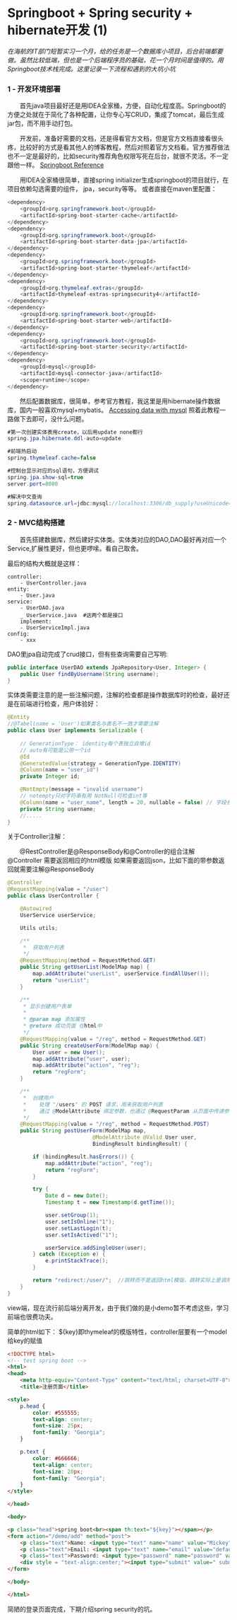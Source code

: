 # Springboot + Spring security + hibernate开发 (1)
*在海航的IT部门短暂实习一个月，给的任务是一个数据库小项目，后台前端都要做。虽然比较低端，但也是一个后端程序员的基础，花一个月时间是值得的。用Springboot技术栈完成。这里记录一下流程和遇到的大坑小坑*

### 1 - 开发环境部署
&emsp;&emsp;首先java项目最好还是用IDEA全家桶，方便，自动化程度高。Springboot的方便之处就在于简化了各种配置，让你专心写CRUD，集成了tomcat，最后生成jar包，而不用手动打包。

&emsp;&emsp;开发前，准备好需要的文档，还是得看官方文档，但是官方文档直接看很头疼，比较好的方式是看其他人的博客教程，然后对照着官方文档看。官方推荐做法也不一定是最好的，比如security推荐角色权限写死在后台，就很不灵活。不一定跟他一样。
[Springboot Reference](https://docs.spring.io/spring-boot/docs/2.1.2.RELEASE/reference/htmlsingle/#getting-started-system-requirements)

&emsp;&emsp;用IDEA全家桶很简单，直接spring initializer生成springboot的项目就行，在项目依赖勾选需要的组件， jpa，security等等。
或者直接在maven里配置：
```java
<dependency>
    <groupId>org.springframework.boot</groupId>
    <artifactId>spring-boot-starter-cache</artifactId>
</dependency>
<dependency>
    <groupId>org.springframework.boot</groupId>
    <artifactId>spring-boot-starter-data-jpa</artifactId>
</dependency>
<dependency>
    <groupId>org.springframework.boot</groupId>
    <artifactId>spring-boot-starter-thymeleaf</artifactId>
</dependency>
<dependency>
    <groupId>org.thymeleaf.extras</groupId>
    <artifactId>thymeleaf-extras-springsecurity4</artifactId>
</dependency>
<dependency>
    <groupId>org.springframework.boot</groupId>
    <artifactId>spring-boot-starter-web</artifactId>
</dependency>
<dependency>
    <groupId>org.springframework.boot</groupId>
    <artifactId>spring-boot-starter-security</artifactId>
</dependency>
<dependency>
    <groupId>mysql</groupId>
    <artifactId>mysql-connector-java</artifactId>
    <scope>runtime</scope>
</dependency>
```
&emsp;&emsp;然后配置数据库，很简单，参考官方教程，我这里是用hibernate操作数据库，国内一般喜欢mysql+mybatis。
[Accessing data with mysql](https://spring.io/guides/gs/accessing-data-mysql/)
照着此教程一路做下去即可，没什么问题。

```java
#第一次创建实体表用create，以后用update none都行
spring.jpa.hibernate.ddl-auto=update

#前端热启动
spring.thymeleaf.cache=false

#控制台显示对应的sql语句，方便调试
spring.jpa.show-sql=true
server.port=8080

#解决中文查询
spring.datasource.url=jdbc:mysql://localhost:3306/db_supply?useUnicode=true&characterEncoding=utf-8
```

### 2 - MVC结构搭建

&emsp;&emsp;首先搭建数据库，然后建好实体类。实体类对应的DAO,DAO最好再对应一个Service,扩展性更好，但也更啰嗦。看自己取舍。

最后的结构大概就是这样：
```
controller:
    - UserController.java
entity:
    - User.java
service:
    - UserDAO.java
    _ UserService.java  #这两个都是接口
    implement:
    - UserServiceImpl.java
config:
    - xxx
```
DAO里jpa自动完成了crud接口，但有些查询需要自己写明:
```java
public interface UserDAO extends JpaRepository<User, Integer> {
    public User findByUsername(String username);
}
```

实体类需要注意的是一些注解问题，注解的检查都是操作数据库时的检查，最好还是在前端进行检查，用户体验好：

```java
@Entity 
//@Tabel(name = 'User')如果类名与表名不一致才需要注解 
public class User implements Serializable {
 
    // GenerationType： identity每个表独立自增id
    // auto有可能是公用一个id
    @Id
    @GeneratedValue(strategy = GenerationType.IDENTITY) 
    @Column(name = "user_id")
    private Integer id;

    @NotEmpty(message = "invalid username") 
    // notempty只对字符串有用 NotNull可检查int等
    @Column(name = "user_name", length = 20, nullable = false) // 字段长度
    private String username;
    //.....
}
```

关于Controller注解：

&emsp;&emsp;@RestController是@ResponseBody和@Controller的组合注解
@Controller 需要返回相应的html模版
如果需要返回json，比如下面的带参数返回就需要注解@ResponseBody

```java
@Controller
@RequestMapping(value = "/user")
public class UserController {

    @Autowired
    UserService userService;

    Utils utils;

    /**
     *  获取用户列表
     */
    @RequestMapping(method = RequestMethod.GET)
    public String getUserList(ModelMap map) {
        map.addAttribute("userList", userService.findAllUser());
        return "userList";
    }

    /**
     * 显示创建用户表单
     *
     * @param map 添加属性
     * @return 成功页面 在html中
     */
    @RequestMapping(value = "/reg", method = RequestMethod.GET)
    public String createUserForm(ModelMap map) {
        User user = new User();
        map.addAttribute("user", user);
        map.addAttribute("action", "reg");
        return "regForm";
    }

    /**
     *  创建用户
     *    处理 "/users" 的 POST 请求，用来获取用户列表
     *    通过 @ModelAttribute 绑定参数，也通过 @RequestParam 从页面中传递参数
     */
    @RequestMapping(value = "/reg", method = RequestMethod.POST)
    public String postUserForm(ModelMap map,
                           @ModelAttribute @Valid User user,
                           BindingResult bindingResult) {

        if (bindingResult.hasErrors()) {
            map.addAttribute("action", "reg");
            return "regForm";
        }

        try {
            Date d = new Date();
            Timestamp t = new Timestamp(d.getTime());

            user.setGroup(1);
            user.setIsOnline("1");
            user.setLastLogin(t);
            user.setIsActived("1");

            userService.addSingleUser(user);
        } catch (Exception e) {
            e.printStackTrace();
        }

        return "redirect:/user/";  //跳转而不是返回html模版，跳转实际上是调用相关url的controller
    }
}
```

view端，现在流行前后端分离开发，由于我们做的是小demo暂不考虑这些，学习前端也很费功夫。

简单的html如下： ${key}即thymeleaf的模版特性，controller层要有一个model给key的赋值

```html
<!DOCTYPE html>
<!-- test spring boot -->
<html>
<head>
    <meta http-equiv="Content-Type" content="text/html; charset=UTF-8">
    <title>注册页面</title>

<style>
    p.head {
        color: #555555;
        text-align: center;
        font-size: 25px;
        font-family: "Georgia";
    }

    p.text {
        color: #666666;
        text-align: center;
        font-size: 20px;
        font-family: "Georgia";
    }
</style>

</head>

<body>

<p class="head">spring boot<br><span th:text="${key}"></span></p>
<form action="/demo/add" method="post">
    <p class="text">Name: <input type="text" name="name" value="Mickey"></p>
    <p class="text">Email: <input type="text" name="email" value="default@abc.com"></p>
    <p class="text">Password: <input type="password" name="password" value="Mouse"></p>
    <div style = "text-align:center;"><input type="submit" value=" submit "></div>
</form>

</body>

</html>
```

简陋的登录页面完成，下期介绍spring security的坑。


